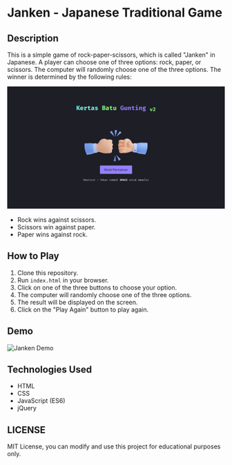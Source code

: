 # Janken - Japanese Traditional Game

## Description
This is a simple game of rock-paper-scissors, which is called "Janken" in Japanese. A player can choose one of three options: rock, paper, or scissors. The computer will randomly choose one of the three options. The winner is determined by the following rules:

![](https://github.com/andikatuluspangestu/janken/blob/main/Janken.png?raw=true)

- Rock wins against scissors.
- Scissors win against paper.
- Paper wins against rock.

## How to Play
1. Clone this repository.
2. Run `index.html` in your browser.
3. Click on one of the three buttons to choose your option.
4. The computer will randomly choose one of the three options.
5. The result will be displayed on the screen.
6. Click on the "Play Again" button to play again.

## Demo
![Janken Demo](https://andikatuluspangestu.github.io/janken)

## Technologies Used
- HTML
- CSS
- JavaScript (ES6)
- jQuery

## LICENSE
MIT License, you can modify and use this project for educational purposes only.
